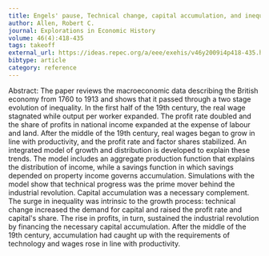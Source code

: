 ```yaml
---
title: Engels' pause, Technical change, capital accumulation, and inequality in the british industrial revolution
author: Allen, Robert C.
journal: Explorations in Economic History
volume: 46(4):418-435
tags: takeoff
external_url: https://ideas.repec.org/a/eee/exehis/v46y2009i4p418-435.html
bibtype: article
category: reference
---
```

Abstract: The paper reviews the macroeconomic data describing the British economy from 1760 to 1913 and shows that it passed through a two stage evolution of inequality. In the first half of the 19th century, the real wage stagnated while output per worker expanded. The profit rate doubled and the share of profits in national income expanded at the expense of labour and land. After the middle of the 19th century, real wages began to grow in line with productivity, and the profit rate and factor shares stabilized. An integrated model of growth and distribution is developed to explain these trends. The model includes an aggregate production function that explains the distribution of income, while a savings function in which savings depended on property income governs accumulation. Simulations with the model show that technical progress was the prime mover behind the industrial revolution. Capital accumulation was a necessary complement. The surge in inequality was intrinsic to the growth process: technical change increased the demand for capital and raised the profit rate and capital's share. The rise in profits, in turn, sustained the industrial revolution by financing the necessary capital accumulation. After the middle of the 19th century, accumulation had caught up with the requirements of technology and wages rose in line with productivity.
